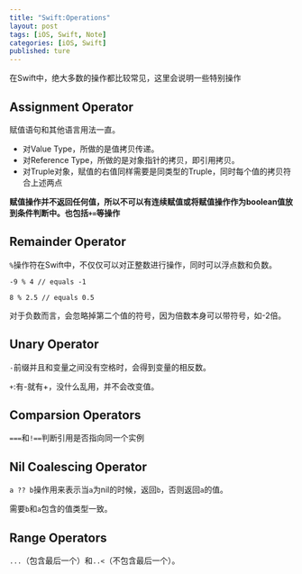 ```yaml
---
title: "Swift:Operations"
layout: post
tags: [iOS, Swift, Note]
categories: [iOS, Swift]
published: ture
---
```


在Swift中，绝大多数的操作都比较常见，这里会说明一些特别操作

## Assignment Operator

赋值语句和其他语言用法一直。

* 对Value Type，所做的是值拷贝传递。
* 对Reference Type，所做的是对象指针的拷贝，即引用拷贝。
* 对Truple对象，赋值的右值同样需要是同类型的Truple，同时每个值的拷贝符合上述两点

**赋值操作并不返回任何值，所以不可以有连续赋值或将赋值操作作为boolean值放到条件判断中。也包括`+=`等操作**

## Remainder Operator

`%`操作符在Swift中，不仅仅可以对正整数进行操作，同时可以浮点数和负数。

```
-9 % 4 // equals -1
```

```
8 % 2.5 // equals 0.5
```

对于负数而言，会忽略掉第二个值的符号，因为倍数本身可以带符号，如-2倍。

## Unary Operator

`-`前缀并且和变量之间没有空格时，会得到变量的相反数。

`+`:有-就有+，没什么乱用，并不会改变值。

## Comparsion Operators

`===`和`!==`判断引用是否指向同一个实例

## Nil Coalescing Operator

`a ?? b`操作用来表示当`a`为nil的时候，返回`b`，否则返回`a`的值。

需要`b`和`a`包含的值类型一致。

## Range Operators

`...`（包含最后一个）和`..<`（不包含最后一个）。


